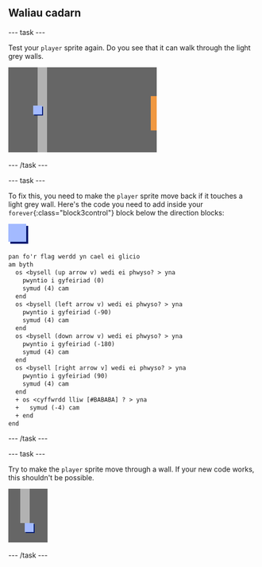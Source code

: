 ## Waliau cadarn

\--- task \---

Test your `player` sprite again. Do you see that it can walk through the light grey walls.

![screenshot](images/world-walls.png)

\--- /task \---

\--- task \---

To fix this, you need to make the `player` sprite move back if it touches a light grey wall. Here's the code you need to add inside your `forever`{:class="block3control"} block below the direction blocks:

![player](images/player.png)

```blocks3
pan fo'r flag werdd yn cael ei glicio
am byth 
  os <bysell (up arrow v) wedi ei phwyso? > yna 
    pwyntio i gyfeiriad (0)
    symud (4) cam
  end
  os <bysell (left arrow v) wedi ei phwyso? > yna 
    pwyntio i gyfeiriad (-90)
    symud (4) cam
  end
  os <bysell (down arrow v) wedi ei phwyso? > yna 
    pwyntio i gyfeiriad (-180)
    symud (4) cam
  end
  os <bysell [right arrow v] wedi ei phwyso? > yna 
    pwyntio i gyfeiriad (90)
    symud (4) cam
  end
  + os <cyffwrdd lliw [#BABABA] ? > yna 
  +   symud (-4) cam
  + end
end
```

\--- /task \---

\--- task \---

Try to make the `player` sprite move through a wall. If your new code works, this shouldn't be possible.

![screenshot](images/world-walls-test.png)

\--- /task \---